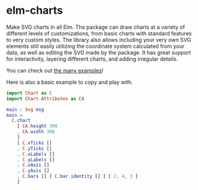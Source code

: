 # elm-charts

Make SVG charts in all Elm. The package can draw charts at a variety of different levels of customizations, from basic charts with standard features to very custom styles. The library also allows including your very own SVG elements still easily utilizing the coordinate system calculated from your data, as well as editing the SVG made by the package. It has great support for interactivity, layering different charts, and adding irregular details.

You can check out [the many examples](https://elm-charts.org)!

Here is also a basic example to copy and play with.

```elm
import Chart as C
import Chart.Attributes as CA

main : Svg msg
main =
  C.chart
    [ CA.height 300
    , CA.width 300
    ]
    [ C.xTicks []
    , C.yTicks []
    , C.xLabels []
    , C.yLabels []
    , C.xAxis []
    , C.yAxis []
    , C.bars [] [ C.bar identity [] ] [ 2, 4, 3 ]
    ]
```

